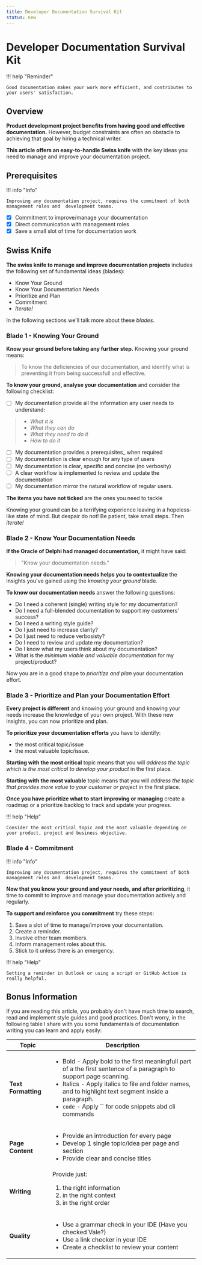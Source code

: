 ```yaml
---
title: Developer Documentation Survival Kit 
status: new
---  
```


# Developer Documentation Survival Kit   

!!! help "Reminder"  

    Good documentation makes your work more efficient, and contributes to your users' satisfaction.

## Overview  

**Product development project benefits from having good and effective documentation.** However, budget constraints are often an obstacle to achieving that goal by hiring a technical writer.  

**This article offers an easy-to-handle Swiss knife** with the key ideas you need to manage and improve your documentation project.  

## Prerequisites   

!!! info "Info"  

    Improving any documentation project, requires the commitment of both management roles and  development teams.

- [x] Commitment to improve/manage your documentation
- [x] Direct communication with management roles 
- [x] Save a small slot of time for documentation work  

## Swiss Knife    

**The swiss knife to manage and improve documentation projects** includes the following set of fundamental ideas (blades):  

* Know Your Ground  
* Know Your Documentation Needs  
* Prioritize and Plan  
* Commitment  
* _Iterate!_

In the following sections we'll talk more about these _blades_.  

### Blade 1 - Knowing Your Ground  

**Know your ground before taking any further step.** Knowing your ground means: 

> To know the deficiencies of our documentation, and identify what is preventing it from being successfull and effective.  

**To know your ground, analyse your documentation** and consider the following checklist:

- [ ] My documentation provide all the information any user needs to understand:   
> - _What it is_  
> - _What they can do_   
> - _What they need to do it_  
> - _How to do it_  
- [ ] My documentation provides a prerequisites_ when required
- [ ] My documentation is clear enough for any type of users 
- [ ] My documentation is clear, specific and concise (no verbosity)
- [ ] A clear workflow is implemented to review and update the documentation  
- [ ] My documentation mirror the natural workflow of regular users. 

**The items you have not ticked** are the ones you need to tackle  

Knowing your ground can be a terrifying experience leaving in a hopeless-like state of mind. But despair do not! Be patient, take small steps. Then _iterate!_    


### Blade 2 - Know Your Documentation Needs     

**If the Oracle of Delphi had managed documentation,** it might have said:   

> "Know your documentation needs."  

**Knowing your documentation needs helps you to contextualize** the insights you've gained using the _knowing your ground_ blade.  

**To know our documentation needs** answer the following questions:  

- Do I need a coherent (single) writing style for my documentation?  
- Do I need a full-blended documentation to support my customers' success?  
- Do I need a writing style guide?  
- Do I just need to increase clarity?  
- Do I just need to reduce verbosisty?  
- Do I need to review and update my documentation?    
- Do I know what my users think about my documentation?
- What is the *minimum viable and valuable documentation* for my project/product?  
  
Now you are in a good shape to _prioritize and plan_ your documentation effort.


### Blade 3 - Prioritize and Plan your Documentation Effort  

**Every project is different** and knowing your ground and knowing your needs increase the knowledge of your own project. With these new insights, you can now prioritize and plan.

**To prioritize your documentation efforts** you have to identify:  

* the most critical topic/issue  
* the most valuable topic/issue.   

**Starting with the most critical** topic means that you will *address the topic which is the most critical to develop your product* in the first place.  

**Starting with the most valuable** topic means that you will *address the topic that provides more value to your customer or project* in the first place.   

**Once you have prioritize what to start improving or managing** create a roadmap or a prioritize backlog to track and update your progress.

!!! help "Help"  

    Consider the most critical topic and the most valuable depending on your product, project and business objective.

### Blade 4 - Commitment     

!!! info "Info"  

    Improving any documentation project, requires the commitment of both management roles and  development teams.

**Now that you know your ground and your needs, and after prioritizing**, it time to commit to improve and manage your documentation actively and regularly.   

**To support and reinforce you commitment** try these steps:

1. Save a slot of time to manage/improve your documentation.    
2. Create a reminder.  
3. Involve other team members.  
4. Inform management roles about this.  
5. Stick to it unless there is an emergency.

!!! help "Help"  

    Setting a reminder in Outlook or using a script or GitHub Action is really helpful. 

## Bonus Information  

If you are reading this article, you probably don't have much time to search, read and implement style guides and good practices. Don't worry, in the following table I share with you some fundamentals of documentation writing you can learn and apply easily:  



| Topic | Description |  
| ------------ | ---------------------- |  
| **Text Formatting** | <ul><li>Bold - Apply bold to the first meaningfull part of a the first sentence of a paragraph to support page scanning.</li><li>Italics - Apply italics to file and folder names, and to highlight text segment inside a paragraph.</li><li>`code` - Apply `` for code snippets abd cli commands</li></ul> |  
| **Page Content** | <ul><li>Provide an introduction for every page</li><li>Develop 1 single topic/idea per page and section</li><li>Provide clear and concise titles</li></ul>   |  
| **Writing** | Provide just:<ol><li>the right information</li><li>in the right context</li><li>in the right order</li></ol> |  
| **Quality** | <ul><li>Use a grammar check in your IDE (Have you checked Vale?)</li><li>Use a link checker in your IDE</li><li>Create a checklist to review your content</li></ul> |




